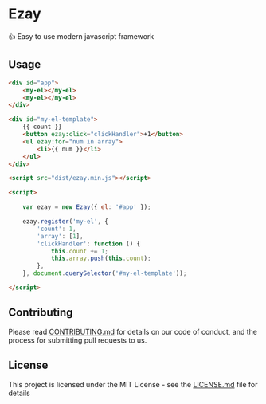 # Ezay

👍 Easy to use modern javascript framework 

## Usage

```html
<div id="app">
    <my-el></my-el>
    <my-el></my-el>
</div>

<div id="my-el-template">
    {{ count }}
    <button ezay:click="clickHandler">+1</button>
    <ul ezay:for="num in array">
        <li>{{ num }}</li>
    </ul>
</div>

<script src="dist/ezay.min.js"></script>

<script>

    var ezay = new Ezay({ el: '#app' });

    ezay.register('my-el', {
        'count': 1,
        'array': [1],
        'clickHandler': function () {
            this.count += 1;
            this.array.push(this.count);
        },
    }, document.querySelector('#my-el-template'));

</script>
```

## Contributing

Please read [CONTRIBUTING.md](https://gist.github.com/PurpleBooth/b24679402957c63ec426) for details on our code of conduct, and the process for submitting pull requests to us.


## License

This project is licensed under the MIT License - see the [LICENSE.md](LICENSE.md) file for details

